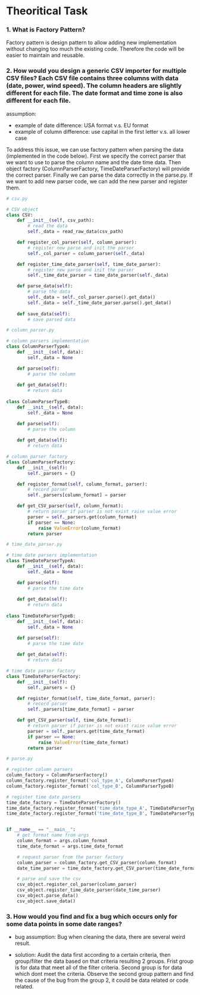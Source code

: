 # Theoritical Task

### 1. What is Factory Pattern?

Factory pattern is design pattern to allow adding new implementation without changing too much the existing code. Therefore the code will be easier to maintain and reusable.

### 2. How would you design a generic CSV importer for multiple CSV files? Each CSV file contains three columns with data (date, power, wind speed). The column headers are slightly different for each file. The date format and time zone is also different for each file.

assumption: 
 - example of date difference: USA format v.s. EU format
 - example of column difference: use capital in the first letter v.s. all lower case

To address this issue, we can use factory pattern when parsing the data (implemented in the code below). First we specify the correct parser that we want to use to parse the column name and the date time data. Then object factory (ColumnParserFactory, TimeDateParserFactory) will provide the correct parser. Finally we can parse the data correctly in the parse.py. If we want to add new parser code, we can add the new parser and register them.  

```python
# csv.py

# CSV object 
class CSV:
    def __init__(self, csv_path):
        # read the data
        self._data = read_raw_data(csv_path)

    def register_col_parser(self, column_parser):
        # register new parse and init the parser
        self._col_parser = column_parser(self._data)

    def register_time_date_parser(self, time_date_parser):
        # register new parse and init the parser
        self._time_date_parser = time_date_parser(self._data)

    def parse_data(self):
        # parse the data
        self._data = self._col_parser.parse().get_data()
        self._data = self._time_date_parser.parse().get_data()
    
    def save_data(self):
        # save parsed data
```

```python
# column_parser.py

# column parsers implementation
class ColumnParserTypeA:
    def __init__(self, data):
        self._data = None

    def parse(self):
        # parse the column
    
    def get_data(self):
        # return data 
        
class ColumnParserTypeB:
    def __init__(self, data):
        self._data = None

    def parse(self):
        # parse the column
    
    def get_data(self):
        # return data 

# column parser factory
class ColumnParserFactory:
    def __init__(self):
        self._parsers = {}

    def register_format(self, column_format, parser):
        # record parser
        self._parsers[column_format] = parser

    def get_CSV_parser(self, column_format):
        # return parser if parser is not exist raise value error
        parser = self._parsers.get(column_format)
        if parser == None:
            raise ValueError(column_format)
        return parser
```

```python
# time_date_parser.py

# time date parsers implementation
class TimeDateParserTypeA:
    def __init__(self, data):
        self._data = None

    def parse(self):
        # parse the time date
    
    def get_data(self):
        # return data 
        
class TimeDateParserTypeB:
    def __init__(self, data):
        self._data = None

    def parse(self):
        # parse the time date
    
    def get_data(self):
        # return data 

# time date parser factory
class TimeDateParserFactory:
    def __init__(self):
        self._parsers = {}

    def register_format(self, time_date_format, parser):
        # record parser
        self._parsers[time_date_format] = parser

    def get_CSV_parser(self, time_date_format):
        # return parser if parser is not exist raise value error
        parser = self._parsers.get(time_date_format)
        if parser == None:
            raise ValueError(time_date_format)
        return parser
```

```python
# parse.py

# register column parsers
column_factory = ColumnParserFactory()
column_factory.register_format('col_type_A', ColumnParserTypeA)
column_factory.register_format('col_type_B', ColumnParserTypeB)

# register time date parsers
time_date_factory = TimeDateParserFactory()
time_date_factory.register_format('time_date_type_A', TimeDateParserTypeA)
time_date_factory.register_format('time_date_type_B', TimeDateParserTypeB)


if __name__ == "__main__":
    # get format name from args
    column_format = args.column_format
    time_date_format = args.time_date_format

    # request parser from the parser factory
    column_parser = column_factory.get_CSV_parser(column_format)
    date_time_parser = time_date_factory.get_CSV_parser(time_date_format)

    # parse and save the csv
    csv_object.register_col_parser(column_parser)
    csv_object.register_time_date_parser(date_time_parser)
    csv_object.parse_data()
    csv_object.save_data()
```


### 3. How would you find and fix a bug which occurs only for some data points in some date ranges?
- bug assumption: Bug when cleaning the data, there are several weird result.

- solution: Audit the data first according to a certain criteria, then group/filter the data based on that criteria resulting 2 groups. Frist group is for data that meet all of the filter criteria. Second group is for data which dont meet the criteria. Observe the second group pattern and find the cause of the bug from the group 2, it could be data related or code related.